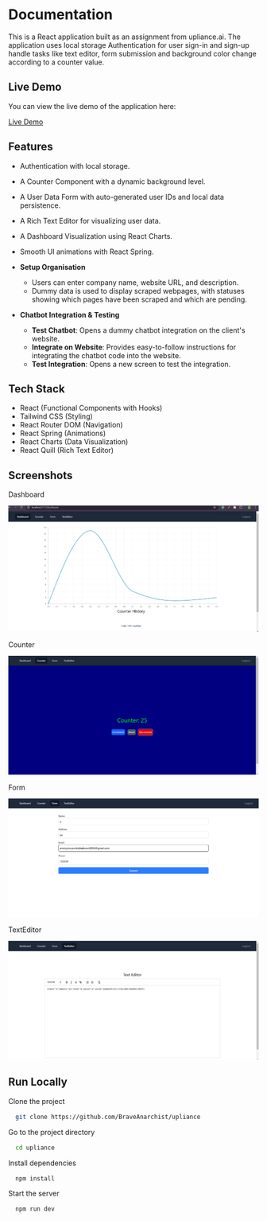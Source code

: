 # Documentation

This is a React application built as an assignment from upliance.ai. The application uses local storage Authentication for user sign-in and sign-up handle tasks like text editor, form submission and background color change according to a counter value.

## Live Demo

You can view the live demo of the application here:

[Live Demo](https://upliance-5h1q.vercel.app/Login)

## Features

-  Authentication with local storage.
-  A Counter Component with a dynamic background level.
-  A User Data Form with auto-generated user IDs and local data persistence.
-  A Rich Text Editor for visualizing user data.
-  A Dashboard Visualization using React Charts.
-  Smooth UI animations with React Spring.


- **Setup Organisation**
  - Users can enter company name, website URL, and description.
  - Dummy data is used to display scraped webpages, with statuses showing which pages have been scraped and which are pending.

- **Chatbot Integration & Testing**
  - **Test Chatbot**: Opens a dummy chatbot integration on the client's website.
  - **Integrate on Website**: Provides easy-to-follow instructions for integrating the chatbot code into the website.
  - **Test Integration**: Opens a new screen to test the integration.

## Tech Stack

- React (Functional Components with Hooks)
- Tailwind CSS (Styling)
- React Router DOM (Navigation)
- React Spring (Animations)
- React Charts (Data Visualization)
- React Quill (Rich Text Editor)


## Screenshots

Dashboard

![alt text](image.png)

Counter

![alt text](image-1.png)

Form

![alt text](image-2.png)

TextEditor

![alt text](image-3.png)



## Run Locally

Clone the project

```bash
  git clone https://github.com/BraveAnarchist/upliance
```

Go to the project directory

```bash
  cd upliance
```

Install dependencies

```bash
  npm install
```

Start the server

```bash
  npm run dev
```